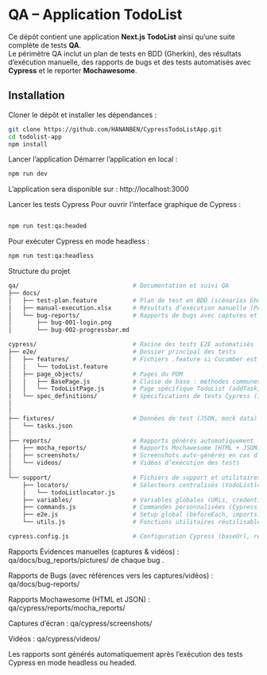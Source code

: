 # QA – Application TodoList

Ce dépôt contient une application **Next.js TodoList** ainsi qu’une suite complète de tests **QA**.  
Le périmètre QA inclut un plan de tests en BDD (Gherkin), des résultats d’exécution manuelle, des rapports de bugs et des tests automatisés avec **Cypress** et le reporter **Mochawesome**.

## Installation
Cloner le dépôt et installer les dépendances :

```bash
git clone https://github.com/HANANBEN/CypressTodoListApp.git
cd todolist-app
npm install

```
Lancer l’application
Démarrer l’application en local :
```bash
npm run dev
```
L’application sera disponible sur : http://localhost:3000

Lancer les tests Cypress
Pour ouvrir l’interface graphique de Cypress :

```bash

npm run test:qa:headed
```
Pour exécuter Cypress en mode headless :

```bash
npm run test:qa:headless
```


Structure du projet
```bash
qa/                                # Documentation et suivi QA
├── docs/                         
│   ├── test-plan.feature          # Plan de test en BDD (scénarios Gherkin)
│   ├── manual-execution.xlsx      # Résultats d’exécution manuelle (PASS/FAIL)
│   └── bug-reports/               # Rapports de bugs avec captures et détails
│       ├── bug-001-login.png
│       └── bug-002-progressbar.md

cypress/                           # Racine des tests E2E automatisés
├── e2e/                           # Dossier principal des tests
│   ├── features/                  # Fichiers .feature si Cucumber est utilisé
│   │   └── todoList.feature
│   ├── page_objects/              # Pages du POM
│   │   ├── BasePage.js            # Classe de base : méthodes communes (openPage, waitForElement)
│   │   └── TodoListPage.js        # Page spécifique TodoList (addTask, deleteTask, etc.)
│   └── spec_definitions/          # Spécifications de tests Cypress (1 fichier = 1 fonctionnalité)
│    
│
├── fixtures/                      # Données de test (JSON, mock data)
│   └── tasks.json
│
├── reports/                       # Rapports générés automatiquement
│   ├── mocha_reports/             # Rapports Mochawesome (HTML + JSON)
│   ├── screenshots/               # Screenshots auto-générés en cas d’échec
│   └── videos/                    # Vidéos d’exécution des tests
│
└── support/                       # Fichiers de support et utilitaires
    ├── locators/                  # Sélecteurs centralisés (todoListlocator.js)
    │   └── todoListlocator.js
    ├── variables/                 # Variables globales (URLs, credentials, etc.)
    ├── commands.js                # Commandes personnalisées (Cypress.Commands.add)
    ├── e2e.js                     # Setup global (beforeEach, imports)
    └── utils.js                   # Fonctions utilitaires réutilisables

cypress.config.js                  # Configuration Cypress (baseUrl, reporter, etc.)

 ```
Rapports
Évidences manuelles (captures & vidéos) :
qa/docs/bug_reports/pictures/  de chaque bug .

Rapports de Bugs (avec références vers les captures/vidéos) :
qa/docs/bug-reports/

Rapports Mochawesome (HTML et JSON) : qa/cypress/reports/mocha_reports/

Captures d’écran : qa/cypress/screenshots/

Vidéos : qa/cypress/videos/

Les rapports sont générés automatiquement après l’exécution des tests Cypress en mode headless ou headed.
